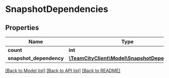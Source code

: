 # SnapshotDependencies

## Properties
Name | Type | Description | Notes
------------ | ------------- | ------------- | -------------
**count** | **int** |  | [optional] 
**snapshot_dependency** | [**\TeamCityClient\Model\SnapshotDependency[]**](SnapshotDependency.md) |  | [optional] 

[[Back to Model list]](../README.md#documentation-for-models) [[Back to API list]](../README.md#documentation-for-api-endpoints) [[Back to README]](../README.md)


